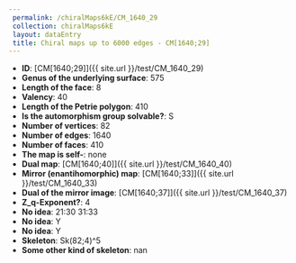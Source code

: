 ```yaml
--- 
 permalink: /chiralMaps6kE/CM_1640_29 
 collection: chiralMaps6kE
 layout: dataEntry
 title: Chiral maps up to 6000 edges - CM[1640;29]
---
```


- **ID**: [CM[1640;29]]({{ site.url }}/test/CM_1640_29)
- **Genus of the underlying surface**: 575
- **Length of the face**: 8
- **Valency**: 40
- **Length of the Petrie polygon**: 410
- **Is the automorphism group solvable?**: S
- **Number of vertices**: 82
- **Number of edges**: 1640
- **Number of faces**: 410
- **The map is self-**: none
- **Dual map**: [CM[1640;40]]({{ site.url }}/test/CM_1640_40)
- **Mirror (enantihomorphic) map**: [CM[1640;33]]({{ site.url }}/test/CM_1640_33)
- **Dual of the mirror image**: [CM[1640;37]]({{ site.url }}/test/CM_1640_37)
- **Z_q-Exponent?**: 4
- **No idea**:  21:30 31:33
- **No idea**: Y
- **No idea**: Y
- **Skeleton**: Sk(82;4)^5
- **Some other kind of skeleton**: nan
